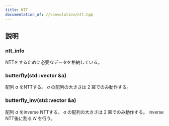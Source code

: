 ```yaml
---
title: NTT
documentation_of: //convolution/ntt.hpp
---
```


## 説明

### ntt_info

NTTをするために必要なデータを格納している。

### butterfly(std::vector<mint> &a)

配列 $a$ をNTTする。
$a$ の配列の大きさは $2$ 冪でのみ動作する。

### butterfly_inv(std::vector<mint> &a)

配列 $a$ をinverse NTTする。
$a$ の配列の大きさは $2$ 冪でのみ動作する。
inverse NTT後に割る $N$ を行う。